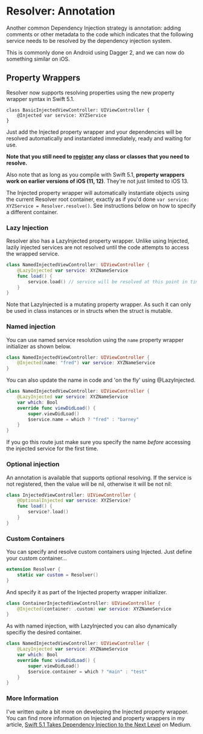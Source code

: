 # Resolver: Annotation

Another common Dependency Injection strategy is annotation: adding comments or other metadata to the code which indicates that the following service needs to be resolved by the dependency injection system.

This is commonly done on Android using Dagger 2, and we can now do something similar on iOS.

## Property Wrappers

Resolver now supports resolving properties using the new property wrapper syntax in Swift 5.1.

```
class BasicInjectedViewController: UIViewController {
    @Injected var service: XYZService
}
```

Just add the Injected property wrapper and your dependencies will be resolved automatically and instantiated immediately, ready and waiting for use.

**Note that you still need to [register](Registration.md) any class or classes that you need to resolve.**

Also note that as long as you compile with Swift 5.1, **property wrappers work on earlier versions of iOS (11, 12)**. They're not just limited to iOS 13.

The Injected property wrapper will automatically instantiate objects using the current Resolver root container, exactly as if you'd done `var service: XYZService = Resolver.resolve()`. See instructions below on how to specify a different container.

### Lazy Injection

Resolver also has a LazyInjected property wrapper. Unlike using Injected, lazily injected services are not resolved until the code attempts to access the wrapped service.

```swift
class NamedInjectedViewController: UIViewController {
    @LazyInjected var service: XYZNameService
    func load() {
        service.load() // service will be resolved at this point in time
    }
}
```

Note that LazyInjected is a mutating property wrapper. As such it can only be used in class instances or in structs when the struct is mutable.

### Named injection

You can use named service resolution using the `name` property wrapper initializer as shown below.

```swift
class NamedInjectedViewController: UIViewController {
    @Injected(name: "fred") var service: XYZNameService
}
```

You can also update the name in code and 'on the fly' using @LazyInjected.

```swift
class NamedInjectedViewController: UIViewController {
    @LazyInjected var service: XYZNameService
    var which: Bool
    override func viewDidLoad() {
        super.viewDidLoad()
        $service.name = which ? "fred" : "barney"
    }
}
```

If you go this route just make sure you specify the name _before_ accessing the injected service for the first time.

### Optional injection

An annotation is available that supports optional resolving. If the service is not registered, then the value will be nil, otherwise it will be not nil:

```swift
class InjectedViewController: UIViewController {
    @OptionalInjected var service: XYZService?
    func load() {
        service?.load()
    }
}
```

### Custom Containers

You can specify and resolve custom containers using Injected. Just define your custom container...

```swift
extension Resolver {
    static var custom = Resolver()
}
```

And specify it as part of the Injected property wrapper initializer.

```swift
class ContainerInjectedViewController: UIViewController {
    @Injected(container: .custom) var service: XYZNameService
}
```

As with named injection, with LazyInjected you can also dynamically specifiy the desired container.

```swift
class NamedInjectedViewController: UIViewController {
    @LazyInjected var service: XYZNameService
    var which: Bool
    override func viewDidLoad() {
        super.viewDidLoad()
        $service.container = which ? "main" : "test"
    }
}
```

### More Information

I've written quite a bit more on developing the Injected property wrapper. You can find more information on Injected and property wrappers in my article, [Swift 5.1 Takes Dependency Injection to the Next Level](https://medium.com/better-programming/taking-swift-dependency-injection-to-the-next-level-b71114c6a9c6) on Medium.
